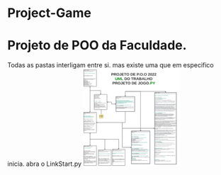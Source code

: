 # Project-Game
<h1>Projeto de POO da Faculdade.</h1>
Todas as pastas interligam entre si.
mas existe uma que em especifico inicia.
abra o LinkStart.py
<img src="https://github.com/MoisesMonter/Project-Game/blob/main/UML%20GAME.pdf" width="220" height="220"/>
